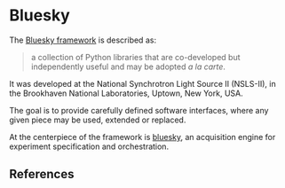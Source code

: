 # Bluesky

The [Bluesky framework] is described as:

> a collection of Python libraries that are co-developed but independently useful and may be adopted *a la carte*.

It was developed at the National Synchrotron Light Source II (NSLS-II), in the Brookhaven National Laboratories, Uptown, New York, USA.

The goal is to provide carefully defined software interfaces, where any given piece may be used, extended or replaced.

At the centerpiece of the framework is [bluesky], an acquisition engine for experiment specification and orchestration.

## References

[bluesky]: https://blueskyproject.io/
[bluesky framework]: https://blueskyproject.io/